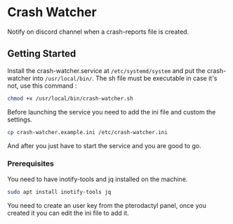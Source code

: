 # Crash Watcher

Notify on discord channel when a crash-reports file is created.

## Getting Started

Install the crash-watcher.service at `/etc/systemd/system` and put the crash-watcher into `/usr/local/bin/`. The sh file must be executable in case it's not, use this command :

```sh
chmod +x /usr/local/bin/crash-watcher.sh
```

Before launching the service you need to add the ini file and custom the settings.

```sh
cp crash-watcher.example.ini /etc/crash-watcher.ini
```

And after you just have to start the service and you are good to go.

### Prerequisites

You need to have inotify-tools and jq installed on the machine.

```sh
sudo apt install inotify-tools jq
```

You need to create an user key from the pterodactyl panel, once you created it you can edit the ini file to add it.
